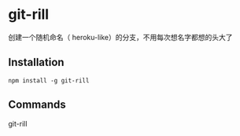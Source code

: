 # git-rill

创建一个随机命名（ heroku-like）的分支，不用每次想名字都想的头大了

## Installation  

	npm install -g git-rill

## Commands

git-rill 